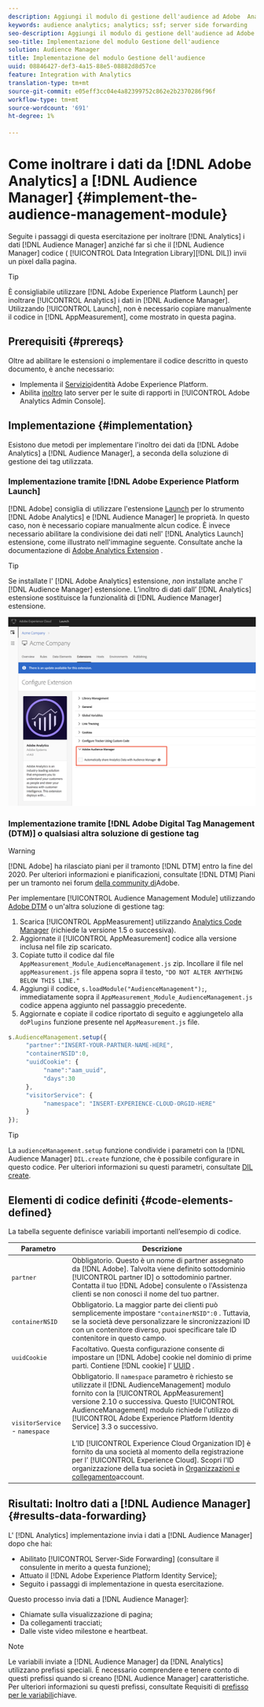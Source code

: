 ```yaml
---
description: Aggiungi il modulo di gestione dell'audience ad Adobe  Analytics AppMeasurement per inoltrare  dati Analytics ad  Audience Manager invece di far sì che il codice  Audience Manager Data Integration Library (DIL) invii un pixel dalla pagina.
keywords: audience analytics; analytics; ssf; server side forwarding
seo-description: Aggiungi il modulo di gestione dell'audience ad Adobe  Analytics AppMeasurement per inoltrare  dati Analytics ad  Audience Manager invece di far sì che il codice  Audience Manager Data Integration Library (DIL) invii un pixel dalla pagina.
seo-title: Implementazione del modulo Gestione dell'audience
solution: Audience Manager
title: Implementazione del modulo Gestione dell'audience
uuid: 08846427-def3-4a15-88e5-08882d8d57ce
feature: Integration with Analytics
translation-type: tm+mt
source-git-commit: e05eff3cc04e4a82399752c862e2b2370286f96f
workflow-type: tm+mt
source-wordcount: '691'
ht-degree: 1%

---
```



# Come inoltrare i dati da [!DNL Adobe Analytics] a [!DNL Audience Manager] {#implement-the-audience-management-module}

Seguite i passaggi di questa esercitazione per inoltrare [!DNL Analytics] i dati [!DNL Audience Manager] anziché far sì che il [!DNL Audience Manager] codice ( [!UICONTROL Data Integration Library][!DNL DIL]) invii un pixel dalla pagina.

>[!TIP]
>
>È consigliabile utilizzare [!DNL Adobe Experience Platform Launch] per inoltrare [!UICONTROL Analytics] i dati in [!DNL Audience Manager]. Utilizzando [!UICONTROL Launch], non è necessario copiare manualmente il codice in [!DNL AppMeasurement], come mostrato in questa pagina.

## Prerequisiti {#prereqs}

Oltre ad abilitare le estensioni o implementare il codice descritto in questo documento, è anche necessario:

* Implementa il [Servizio](https://docs.adobe.com/content/help/en/id-service/using/home.html)identità Adobe Experience Platform.
* Abilita [inoltro](https://docs.adobe.com/help/en/analytics/admin/admin-tools/server-side-forwarding/ssf.html) lato server per le suite di rapporti in [!UICONTROL Adobe Analytics Admin Console].

## Implementazione {#implementation}

Esistono due metodi per implementare l&#39;inoltro dei dati da [!DNL Adobe Analytics] a [!DNL Audience Manager], a seconda della soluzione di gestione dei tag utilizzata.

### Implementazione tramite [!DNL Adobe Experience Platform Launch]

[!DNL Adobe] consiglia di utilizzare l&#39;estensione [Launch](https://docs.adobe.com/content/help/en/launch/using/overview.html) per lo strumento [!DNL Adobe Analytics] e [!DNL Audience Manager] le proprietà. In questo caso, non è necessario copiare manualmente alcun codice. È invece necessario abilitare la condivisione dei dati nell&#39; [!DNL Analytics Launch] estensione, come illustrato nell&#39;immagine seguente. Consultate anche la documentazione di [Adobe  Analytics Extension](https://docs.adobe.com/content/help/en/launch/using/extensions-ref/adobe-extension/analytics-extension/overview.html#adobe-audience-manager) .

>[!TIP]
>
>Se installate l&#39; [!DNL Adobe Analytics] estensione, *non* installate anche l&#39; [!DNL Audience Manager] estensione. L’inoltro di dati dall’ [!DNL Analytics] estensione sostituisce la funzionalità di [!DNL Audience Manager] estensione.

![Come abilitare la condivisione dei dati dall’estensione Adobe  Analytics a  Audience Manager](/help/using/integration/assets/analytics-to-aam.png)

### Implementazione tramite [!DNL Adobe Digital Tag Management (DTM)] o qualsiasi altra soluzione di gestione tag

>[!WARNING]
>
>[!DNL Adobe] ha rilasciato piani per il tramonto [!DNL DTM] entro la fine del 2020. Per ulteriori informazioni e pianificazioni, consultate [!DNL DTM] Piani per un tramonto nei forum [della community di](https://forums.adobe.com/community/experience-cloud/platform/launch/blog/2018/10/05/dtm-plans-for-a-sunset)Adobe.

Per implementare [!UICONTROL Audience Management Module] utilizzando [Adobe DTM](https://docs.adobe.com/content/help/en/dtm/using/dtm-home.html) o un&#39;altra soluzione di gestione tag:

1. Scarica [!UICONTROL AppMeasurement] utilizzando [Analytics Code Manager](https://docs.adobe.com/content/help/en/analytics/admin/admin-tools/code-manager-admin.html) (richiede la versione 1.5 o successiva).
1. Aggiornate il [!UICONTROL AppMeasurement] codice alla versione inclusa nel file zip scaricato.
1. Copiate tutto il codice dal file `AppMeasurement_Module_AudienceManagement.js` zip. Incollare il file nel `appMeasurement.js` file appena sopra il testo, `"DO NOT ALTER ANYTHING BELOW THIS LINE."`
1. Aggiungi il codice, `s.loadModule("AudienceManagement");`, immediatamente sopra il `AppMeasurement_Module_AudienceManagement.js` codice appena aggiunto nel passaggio precedente.
1. Aggiornate e copiate il codice riportato di seguito e aggiungetelo alla `doPlugins` funzione presente nel `AppMeasurement.js` file.

```js
s.AudienceManagement.setup({ 
     "partner":"INSERT-YOUR-PARTNER-NAME-HERE", 
     "containerNSID":0, 
     "uuidCookie": { 
          "name":"aam_uuid", 
          "days":30
     },
     "visitorService": {
          "namespace": "INSERT-EXPERIENCE-CLOUD-ORGID-HERE" 
     } 
});
```

>[!TIP]
>
>La `audienceManagement.setup` funzione condivide i parametri con la [!DNL Audience Manager] `DIL.create` funzione, che è possibile configurare in questo codice. Per ulteriori informazioni su questi parametri, consultate [DIL create](../../dil/dil-class-overview/dil-create.md#dil-create).

## Elementi di codice definiti {#code-elements-defined}

La tabella seguente definisce variabili importanti nell’esempio di codice.

| Parametro | Descrizione |
|--- |--- |
| `partner` | Obbligatorio. Questo è un nome di partner assegnato da [!DNL Adobe]. Talvolta viene definito sottodominio [!UICONTROL partner ID] o sottodominio partner.  Contatta il tuo [!DNL Adobe] consulente o l&#39;Assistenza [](https://helpx.adobe.com/marketing-cloud/contact-support.html) clienti se non conosci il nome del tuo partner. |
| `containerNSID` | Obbligatorio. La maggior parte dei clienti può semplicemente impostare `"containerNSID":0` . Tuttavia, se la società deve personalizzare le sincronizzazioni ID con un contenitore diverso, puoi specificare tale ID contenitore in questo campo. |
| `uuidCookie` | Facoltativo. Questa configurazione consente di impostare un [!DNL Adobe] cookie nel dominio di prime parti. Contiene [!DNL cookie] l’ [UUID](../../reference/ids-in-aam.md) . |
| `visitorService` - `namespace` | Obbligatorio. Il `namespace` parametro è richiesto se utilizzate il [!DNL AudienceManagement] modulo fornito con la [!UICONTROL AppMeasurement] versione 2.10 o successiva. Questo [!UICONTROL AudienceManagement] modulo richiede l&#39;utilizzo di [!UICONTROL Adobe Experience Platform Identity Service] 3.3 o successivo. <br><br>L’ID [!UICONTROL Experience Cloud Organization ID] è fornito da una società al momento della registrazione per l’ [!UICONTROL Experience Cloud]. Scopri l&#39;ID organizzazione della tua società in [Organizzazioni e collegamento](https://docs.adobe.com/content/help/en/core-services/interface/manage-users-and-products/organizations.html)account. |

## Risultati: Inoltro dati a [!DNL Audience Manager] {#results-data-forwarding}

L&#39; [!DNL Analytics] implementazione invia i dati a [!DNL Audience Manager] dopo che hai:

* Abilitato [!UICONTROL Server-Side Forwarding] (consultare il consulente in merito a questa funzione);
* Attuato il [!DNL Adobe Experience Platform Identity Service];
* Seguito i passaggi di implementazione in questa esercitazione.

Questo processo invia dati a [!DNL Audience Manager]:

* Chiamate sulla visualizzazione di pagina;
* Da collegamenti tracciati;
* Dalle viste video milestone e heartbeat.

>[!NOTE]
>
>Le variabili inviate a [!DNL Audience Manager] da [!DNL Analytics] utilizzano prefissi speciali. È necessario comprendere e tenere conto di questi prefissi quando si creano [!DNL Audience Manager] caratteristiche. Per ulteriori informazioni su questi prefissi, consultate Requisiti di [prefisso per le variabili](../../features/traits/trait-variable-prefixes.md)chiave.
